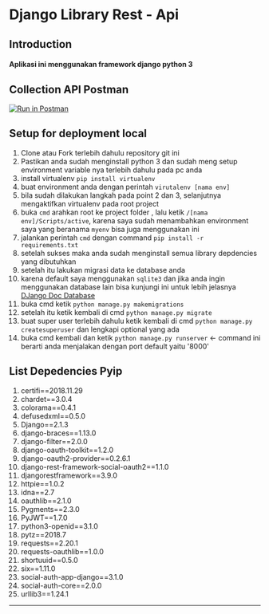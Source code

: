 # Django Library Rest - Api
## Introduction
#### Aplikasi ini menggunakan framework django python 3

## Collection API Postman
[![Run in Postman](https://run.pstmn.io/button.svg)](https://www.getpostman.com/collections/a51463bc080b7e30f6cd)
## Setup for deployment local
1. Clone atau Fork terlebih dahulu repository git ini
2. Pastikan anda sudah menginstall python 3 dan sudah meng setup environment variable nya terlebih dahulu pada pc anda
3. install virtualenv `pip install virtualenv`
4. buat environment anda dengan perintah `virutalenv [nama env]`
5. bila sudah dilakukan langkah pada point 2 dan 3, selanjutnya mengaktifkan virtualenv pada root project
6. buka `cmd` arahkan root ke project folder , lalu ketik `/[nama env]/Scripts/active`, karena saya sudah menambahkan environment saya yang beranama `myenv` bisa juga menggunakan ini
7. jalankan perintah `cmd` dengan command `pip install -r requirements.txt`
8. setelah sukses maka anda sudah menginstall semua library depdencies yang dibutuhkan
9. setelah itu lakukan migrasi data ke database anda
10. karena default saya menggunakan `sqlite3` dan jika anda ingin menggunakan database lain bisa kunjungi ini untuk lebih jelasnya  [DJango Doc Database](https://docs.djangoproject.com/en/2.1/ref/databases/)
11. buka cmd ketik `python manage.py makemigrations`
12. setelah itu ketik kembali di cmd `python manage.py migrate`
13. buat super user terlebih dahulu ketik kembali di cmd `python manage.py createsuperuser` dan lengkapi optional yang ada
14. buka cmd kembali dan ketik `python manage.py runserver` <- command ini berarti anda menjalakan dengan port default yaitu '8000'


## List Depedencies Pyip
1. certifi==2018.11.29
2. chardet==3.0.4
3. colorama==0.4.1
4. defusedxml==0.5.0
5. Django==2.1.3
6. django-braces==1.13.0
7. django-filter==2.0.0
8. django-oauth-toolkit==1.2.0
9. django-oauth2-provider==0.2.6.1
10. django-rest-framework-social-oauth2==1.1.0
11. djangorestframework==3.9.0
12. httpie==1.0.2
13. idna==2.7
14. oauthlib==2.1.0
15. Pygments==2.3.0
16. PyJWT==1.7.0
17. python3-openid==3.1.0
18. pytz==2018.7
19. requests==2.20.1
20. requests-oauthlib==1.0.0
21. shortuuid==0.5.0
22. six==1.11.0
23. social-auth-app-django==3.1.0
24. social-auth-core==2.0.0
25. urllib3==1.24.1
----------------------
